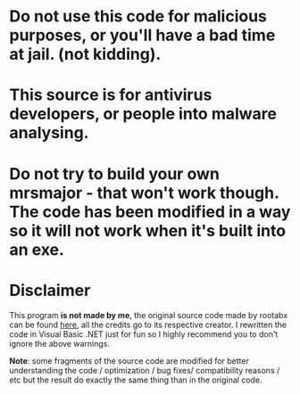 # Do not use this code for malicious purposes, or you'll have a bad time at jail. (not kidding).

# This source is for antivirus developers, or people into malware analysing. 

# Do not try to build your own mrsmajor - that won't work though. The code has been modified in a way so it will not work when it's built into an exe.

# Disclaimer
This program **is not made by me**, the original source code made by rootabx can be found [here](https://github.com/Gork3m/MrsMajor-3.0.git), all the credits go to its respective creator. I rewritten the code in Visual Basic .NET just for fun so I highly recommend you to don't ignore the above warnings.

**Note**: some fragments of the source code are modified for better understanding the code / optimization / bug fixes/ compatibility reasons / etc but the result do exactly the same thing than in the original code.
